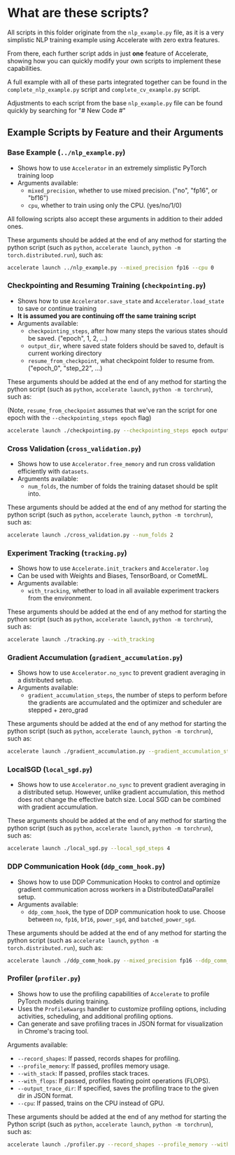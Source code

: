 # What are these scripts?

All scripts in this folder originate from the `nlp_example.py` file, as it is a very simplistic NLP training example using Accelerate with zero extra features.

From there, each further script adds in just **one** feature of Accelerate, showing how you can quickly modify your own scripts to implement these capabilities.

A full example with all of these parts integrated together can be found in the `complete_nlp_example.py` script and `complete_cv_example.py` script.

Adjustments to each script from the base `nlp_example.py` file can be found quickly by searching for "# New Code #"

## Example Scripts by Feature and their Arguments

### Base Example (`../nlp_example.py`)

- Shows how to use `Accelerator` in an extremely simplistic PyTorch training loop
- Arguments available:
  - `mixed_precision`, whether to use mixed precision. ("no", "fp16", or "bf16")
  - `cpu`, whether to train using only the CPU. (yes/no/1/0)

All following scripts also accept these arguments in addition to their added ones.

These arguments should be added at the end of any method for starting the python script (such as `python`, `accelerate launch`, `python -m torch.distributed.run`), such as:

```bash
accelerate launch ../nlp_example.py --mixed_precision fp16 --cpu 0
```

### Checkpointing and Resuming Training (`checkpointing.py`)

- Shows how to use `Accelerator.save_state` and `Accelerator.load_state` to save or continue training
- **It is assumed you are continuing off the same training script**
- Arguments available:
  - `checkpointing_steps`, after how many steps the various states should be saved. ("epoch", 1, 2, ...)
  - `output_dir`, where saved state folders should be saved to, default is current working directory
  - `resume_from_checkpoint`, what checkpoint folder to resume from. ("epoch_0", "step_22", ...)

These arguments should be added at the end of any method for starting the python script (such as `python`, `accelerate launch`, `python -m torchrun`), such as:

(Note, `resume_from_checkpoint` assumes that we've ran the script for one epoch with the `--checkpointing_steps epoch` flag)

```bash
accelerate launch ./checkpointing.py --checkpointing_steps epoch output_dir "checkpointing_tutorial" --resume_from_checkpoint "checkpointing_tutorial/epoch_0"
```

### Cross Validation (`cross_validation.py`)

- Shows how to use `Accelerator.free_memory` and run cross validation efficiently with `datasets`.
- Arguments available:
  - `num_folds`, the number of folds the training dataset should be split into.

These arguments should be added at the end of any method for starting the python script (such as `python`, `accelerate launch`, `python -m torchrun`), such as:

```bash
accelerate launch ./cross_validation.py --num_folds 2
```

### Experiment Tracking (`tracking.py`)

- Shows how to use `Accelerate.init_trackers` and `Accelerator.log`
- Can be used with Weights and Biases, TensorBoard, or CometML.
- Arguments available:
  - `with_tracking`, whether to load in all available experiment trackers from the environment.

These arguments should be added at the end of any method for starting the python script (such as `python`, `accelerate launch`, `python -m torchrun`), such as:

```bash
accelerate launch ./tracking.py --with_tracking
```

### Gradient Accumulation (`gradient_accumulation.py`)

- Shows how to use `Accelerator.no_sync` to prevent gradient averaging in a distributed setup.
- Arguments available:
  - `gradient_accumulation_steps`, the number of steps to perform before the gradients are accumulated and the optimizer and scheduler are stepped + zero_grad

These arguments should be added at the end of any method for starting the python script (such as `python`, `accelerate launch`, `python -m torchrun`), such as:

```bash
accelerate launch ./gradient_accumulation.py --gradient_accumulation_steps 5
```

### LocalSGD (`local_sgd.py`)
- Shows how to use `Accelerator.no_sync` to prevent gradient averaging in a distributed setup. However, unlike gradient accumulation, this method does not change the effective batch size. Local SGD can be combined with gradient accumulation.

These arguments should be added at the end of any method for starting the python script (such as `python`, `accelerate launch`, `python -m torchrun`), such as:

```bash
accelerate launch ./local_sgd.py --local_sgd_steps 4
```

### DDP Communication Hook (`ddp_comm_hook.py`)

- Shows how to use DDP Communication Hooks to control and optimize gradient communication across workers in a DistributedDataParallel setup.
- Arguments available:
  - `ddp_comm_hook`, the type of DDP communication hook to use. Choose between `no`, `fp16`, `bf16`, `power_sgd`, and `batched_power_sgd`.

These arguments should be added at the end of any method for starting the python script (such as `accelerate launch`, `python -m torch.distributed.run`), such as:

```bash
accelerate launch ./ddp_comm_hook.py --mixed_precision fp16 --ddp_comm_hook power_sgd
```

### Profiler (`profiler.py`)

- Shows how to use the profiling capabilities of `Accelerate` to profile PyTorch models during training.
- Uses the `ProfileKwargs` handler to customize profiling options, including activities, scheduling, and additional profiling options.
- Can generate and save profiling traces in JSON format for visualization in Chrome's tracing tool.

Arguments available:
- `--record_shapes`: If passed, records shapes for profiling.
- `--profile_memory`: If passed, profiles memory usage.
- `--with_stack`: If passed, profiles stack traces.
- `--with_flops`: If passed, profiles floating point operations (FLOPS).
- `--output_trace_dir`: If specified, saves the profiling trace to the given dir in JSON format.
- `--cpu`: If passed, trains on the CPU instead of GPU.

These arguments should be added at the end of any method for starting the Python script (such as `python`, `accelerate launch`, `python -m torchrun`), such as:

```bash
accelerate launch ./profiler.py --record_shapes --profile_memory --with_flops --output_trace_dir "profiler"
```
